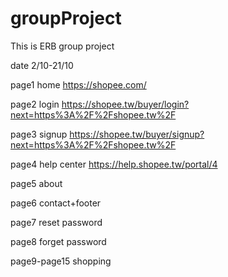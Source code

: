 # groupProject
This is ERB group project

date 2/10-21/10

page1
home https://shopee.com/

page2
login https://shopee.tw/buyer/login?next=https%3A%2F%2Fshopee.tw%2F

page3
signup
https://shopee.tw/buyer/signup?next=https%3A%2F%2Fshopee.tw%2F

page4 help center
https://help.shopee.tw/portal/4

page5 about

page6 contact+footer

page7 reset password

page8 forget password

page9-page15 shopping